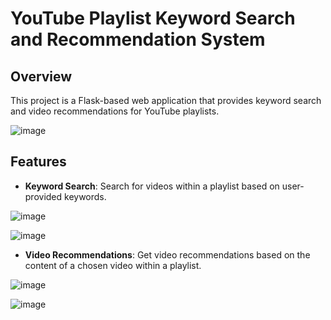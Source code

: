   # YouTube Playlist Keyword Search and Recommendation System

## Overview

This project is a Flask-based web application that provides keyword search and video recommendations for YouTube playlists. 





![image](https://github.com/user-attachments/assets/5ff681c9-0f43-44d2-953a-ce4dc623827a)


## Features

- **Keyword Search**: Search for videos within a playlist based on user-provided keywords.



![image](https://github.com/user-attachments/assets/daeb8cb2-7914-4b0a-8210-3cb99c478c67)



![image](https://github.com/user-attachments/assets/29d9ad3c-9e48-4f7a-9325-95d7c6caafff)






- **Video Recommendations**: Get video recommendations based on the content of a chosen video within a playlist.



![image](https://github.com/user-attachments/assets/2a4a6efd-b024-4597-a8f3-952c164addb5)



![image](https://github.com/user-attachments/assets/367ebf8a-fdb7-4975-8923-2132ba7460c8)


